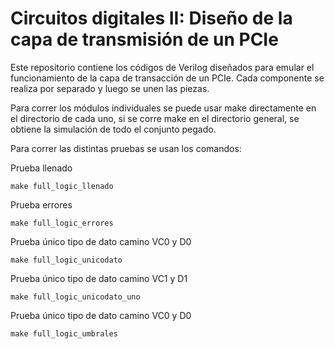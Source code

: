# Circuitos digitales II: Diseño de la capa de transmisión de un PCIe

Este repositorio contiene los códigos de Verilog diseñados para emular el funcionamiento de la capa de transacción de un PCIe. Cada componente se realiza por separado y luego se unen las piezas. 


Para correr los módulos individuales se puede usar make directamente en el directorio de cada uno, si se corre make en el directorio general, se obtiene la simulación de todo el conjunto pegado.

Para correr las distintas pruebas se usan los comandos:

Prueba llenado
~~~
make full_logic_llenado
~~~

Prueba errores
~~~
make full_logic_errores
~~~

Prueba único tipo de dato camino VC0 y D0
~~~
make full_logic_unicodato
~~~

Prueba único tipo de dato camino VC1 y D1
~~~
make full_logic_unicodato_uno
~~~

Prueba único tipo de dato camino VC0 y D0
~~~
make full_logic_umbrales
~~~